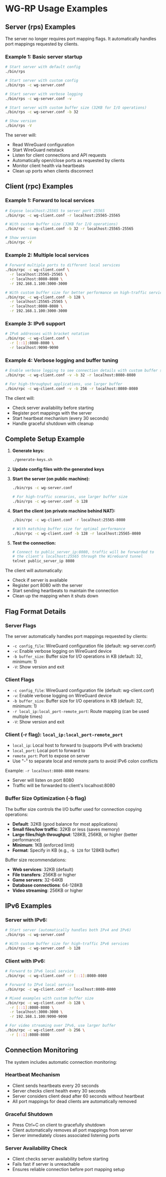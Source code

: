 # WG-RP Usage Examples

## Server (rps) Examples

The server no longer requires port mapping flags. It automatically handles port mappings requested by clients.

### Example 1: Basic server startup
```bash
# Start server with default config
./bin/rps

# Start server with custom config
./bin/rps -c wg-server.conf

# Start server with verbose logging
./bin/rps -c wg-server.conf -v

# Start server with custom buffer size (32KB for I/O operations)
./bin/rps -c wg-server.conf -b 32

# Show version
./bin/rps -V
```

The server will:
- Read WireGuard configuration
- Start WireGuard netstack
- Listen for client connections and API requests
- Automatically open/close ports as requested by clients
- Monitor client health via heartbeats
- Clean up ports when clients disconnect

## Client (rpc) Examples

### Example 1: Forward to local services
```bash
# Expose localhost:25565 to server port 25565
./bin/rpc -c wg-client.conf -r localhost:25565-25565

# With custom buffer size (32KB for I/O operations)
./bin/rpc -c wg-client.conf -b 32 -r localhost:25565-25565

# Show version
./bin/rpc -V
```

### Example 2: Multiple local services
```bash
# Forward multiple ports to different local services
./bin/rpc -c wg-client.conf \
  -r localhost:25565-25565 \
  -r localhost:8080-8080 \
  -r 192.168.1.100:3000-3000

# With custom buffer size for better performance on high-traffic services
./bin/rpc -c wg-client.conf -b 128 \
  -r localhost:25565-25565 \
  -r localhost:8080-8080 \
  -r 192.168.1.100:3000-3000
```

### Example 3: IPv6 support
```bash
# IPv6 addresses with bracket notation
./bin/rpc -c wg-client.conf \
  -r [::1]:8080-8080 \
  -r localhost:9090-9090
```

### Example 4: Verbose logging and buffer tuning
```bash
# Enable verbose logging to see connection details with custom buffer size
./bin/rpc -c wg-client.conf -v -b 32 -r localhost:8080-8080

# For high-throughput applications, use larger buffer
./bin/rpc -c wg-client.conf -v -b 256 -r localhost:8080-8080
```

The client will:
- Check server availability before starting
- Register port mappings with the server
- Start heartbeat mechanism (every 30 seconds)
- Handle graceful shutdown with cleanup

## Complete Setup Example

1. **Generate keys:**
   ```bash
   ./generate-keys.sh
   ```

2. **Update config files with the generated keys**

3. **Start the server (on public machine):**
   ```bash
   ./bin/rps -c wg-server.conf
   
   # For high-traffic scenarios, use larger buffer size
   ./bin/rps -c wg-server.conf -b 128
   ```

4. **Start the client (on private machine behind NAT):**
   ```bash
   ./bin/rpc -c wg-client.conf -r localhost:25565-8080
   
   # With matching buffer size for optimal performance
   ./bin/rpc -c wg-client.conf -b 128 -r localhost:25565-8080
   ```

5. **Test the connection:**
   ```bash
   # Connect to public_server_ip:8080, traffic will be forwarded to
   # the client's localhost:25565 through the WireGuard tunnel
   telnet public_server_ip 8080
   ```

The client will automatically:
- Check if server is available
- Register port 8080 with the server
- Start sending heartbeats to maintain the connection
- Clean up the mapping when it shuts down

## Flag Format Details

### Server Flags
The server automatically handles port mappings requested by clients:
- `-c config_file`: WireGuard configuration file (default: wg-server.conf)
- `-v`: Enable verbose logging on WireGuard device
- `-b buffer_size`: Buffer size for I/O operations in KB (default: 32, minimum: 1)
- `-V`: Show version and exit

### Client Flags
- `-c config_file`: WireGuard configuration file (default: wg-client.conf)
- `-v`: Enable verbose logging on WireGuard device
- `-b buffer_size`: Buffer size for I/O operations in KB (default: 32, minimum: 1)
- `-r local_ip:local_port-remote_port`: Route mapping (can be used multiple times)
- `-V`: Show version and exit

### Client (-r flag): `local_ip:local_port-remote_port`
- `local_ip`: Local host to forward to (supports IPv6 with brackets)
- `local_port`: Local port to forward to
- `remote_port`: Port to expose on server
- Use "-" to separate local and remote parts to avoid IPv6 colon conflicts

Example: `-r localhost:8080-8080` means:
- Server will listen on port 8080
- Traffic will be forwarded to client's localhost:8080

### Buffer Size Optimization (-b flag)
The buffer size controls the I/O buffer used for connection copying operations:
- **Default**: 32KB (good balance for most applications)
- **Small files/low traffic**: 32KB or less (saves memory)
- **Large files/high throughput**: 128KB, 256KB, or higher (better performance)
- **Minimum**: 1KB (enforced limit)
- **Format**: Specify in KB (e.g., `-b 128` for 128KB buffer)

Buffer size recommendations:
- **Web services**: 32KB (default)
- **File transfers**: 256KB or higher
- **Game servers**: 32-64KB
- **Database connections**: 64-128KB
- **Video streaming**: 256KB or higher

## IPv6 Examples

### Server with IPv6:
```bash
# Start server (automatically handles both IPv4 and IPv6)
./bin/rps -c wg-server.conf

# With custom buffer size for high-traffic IPv6 services
./bin/rps -c wg-server.conf -b 128
```

### Client with IPv6:
```bash
# Forward to IPv6 local service
./bin/rpc -c wg-client.conf -r [::1]:8080-8080

# Forward to IPv4 local service
./bin/rpc -c wg-client.conf -r localhost:8080-8080

# Mixed examples with custom buffer size
./bin/rpc -c wg-client.conf -b 128 \
  -r [::1]:8080-8080 \
  -r localhost:3000-3000 \
  -r 192.168.1.100:9090-9090

# For video streaming over IPv6, use larger buffer
./bin/rpc -c wg-client.conf -b 256 \
  -r [::1]:8080-8080
```

## Connection Monitoring

The system includes automatic connection monitoring:

### Heartbeat Mechanism
- Client sends heartbeats every 20 seconds
- Server checks client health every 30 seconds  
- Server considers client dead after 60 seconds without heartbeat
- All port mappings for dead clients are automatically removed

### Graceful Shutdown
- Press Ctrl+C on client to gracefully shutdown
- Client automatically removes all port mappings from server
- Server immediately closes associated listening ports

### Server Availability Check
- Client checks server availability before starting
- Fails fast if server is unreachable
- Ensures reliable connection before port mapping setup
